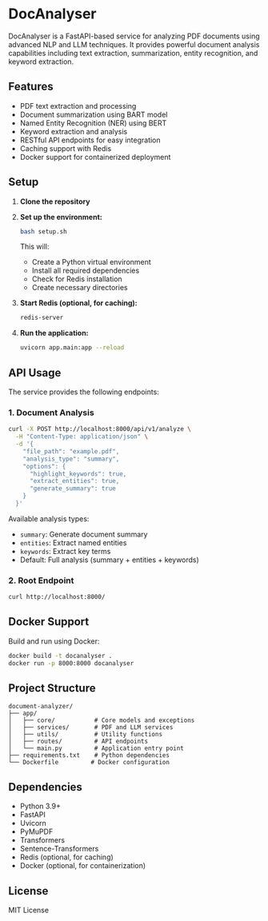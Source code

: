 # DocAnalyser

DocAnalyser is a FastAPI-based service for analyzing PDF documents using advanced NLP and LLM techniques. It provides powerful document analysis capabilities including text extraction, summarization, entity recognition, and keyword extraction.

## Features
- PDF text extraction and processing
- Document summarization using BART model
- Named Entity Recognition (NER) using BERT
- Keyword extraction and analysis
- RESTful API endpoints for easy integration
- Caching support with Redis
- Docker support for containerized deployment

## Setup

1. **Clone the repository**
2. **Set up the environment:**
   ```bash
   bash setup.sh
   ```
   This will:
   - Create a Python virtual environment
   - Install all required dependencies
   - Check for Redis installation
   - Create necessary directories

3. **Start Redis (optional, for caching):**
   ```bash
   redis-server
   ```

4. **Run the application:**
   ```bash
   uvicorn app.main:app --reload
   ```

## API Usage

The service provides the following endpoints:

### 1. Document Analysis
```bash
curl -X POST http://localhost:8000/api/v1/analyze \
  -H "Content-Type: application/json" \
  -d '{
    "file_path": "example.pdf",
    "analysis_type": "summary",
    "options": {
      "highlight_keywords": true,
      "extract_entities": true,
      "generate_summary": true
    }
  }'
```

Available analysis types:
- `summary`: Generate document summary
- `entities`: Extract named entities
- `keywords`: Extract key terms
- Default: Full analysis (summary + entities + keywords)

### 2. Root Endpoint
```bash
curl http://localhost:8000/
```

## Docker Support

Build and run using Docker:
```bash
docker build -t docanalyser .
docker run -p 8000:8000 docanalyser
```

## Project Structure
```
document-analyzer/
├── app/
│   ├── core/           # Core models and exceptions
│   ├── services/       # PDF and LLM services
│   ├── utils/          # Utility functions
│   ├── routes/         # API endpoints
│   └── main.py         # Application entry point
├── requirements.txt    # Python dependencies
└── Dockerfile         # Docker configuration
```

## Dependencies
- Python 3.9+
- FastAPI
- Uvicorn
- PyMuPDF
- Transformers
- Sentence-Transformers
- Redis (optional, for caching)
- Docker (optional, for containerization)

## License
MIT License 